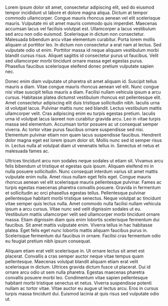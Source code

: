Lorem ipsum dolor sit amet, consectetur adipiscing elit, sed do eiusmod tempor incididunt ut labore et dolore magna aliqua. Dictum at tempor commodo ullamcorper. Congue mauris rhoncus aenean vel elit scelerisque mauris. Vulputate mi sit amet mauris commodo quis imperdiet. Maecenas accumsan lacus vel facilisis volutpat est. Ullamcorper a lacus vestibulum sed arcu non odio euismod. Scelerisque in dictum non consectetur. Malesuada bibendum arcu vitae elementum curabitur. Porta lorem mollis aliquam ut porttitor leo. In dictum non consectetur a erat nam at lectus. Sed vulputate odio ut enim. Porttitor massa id neque aliquam vestibulum morbi blandit cursus risus. Aliquet sagittis id consectetur purus ut faucibus. Velit sed ullamcorper morbi tincidunt ornare massa eget egestas purus. Phasellus faucibus scelerisque eleifend donec pretium vulputate sapien nec.

Donec enim diam vulputate ut pharetra sit amet aliquam id. Suscipit tellus mauris a diam. Vitae congue mauris rhoncus aenean vel elit. Nunc congue nisi vitae suscipit tellus mauris a diam. Facilisi nullam vehicula ipsum a arcu cursus. Habitasse platea dictumst vestibulum rhoncus est pellentesque elit. Amet consectetur adipiscing elit duis tristique sollicitudin nibh. Iaculis urna id volutpat lacus. Pulvinar mattis nunc sed blandit. Lectus vestibulum mattis ullamcorper velit. Cras adipiscing enim eu turpis egestas pretium. Iaculis urna id volutpat lacus laoreet non curabitur gravida arcu. Leo in vitae turpis massa sed elementum. Accumsan tortor posuere ac ut consequat semper viverra. Ac tortor vitae purus faucibus ornare suspendisse sed nisi. Elementum pulvinar etiam non quam lacus suspendisse faucibus. Hendrerit dolor magna eget est lorem ipsum dolor sit. Mollis nunc sed id semper risus in. Lectus nulla at volutpat diam ut venenatis tellus in. Senectus et netus et malesuada fames ac.

Ultrices tincidunt arcu non sodales neque sodales ut etiam sit. Vivamus arcu felis bibendum ut tristique et egestas quis ipsum. Aliquam eleifend mi in nulla posuere sollicitudin. Nunc consequat interdum varius sit amet mattis vulputate enim nulla. Amet risus nullam eget felis eget. Congue mauris rhoncus aenean vel elit scelerisque mauris pellentesque pulvinar. Fames ac turpis egestas maecenas pharetra convallis posuere. Gravida in fermentum et sollicitudin ac orci phasellus egestas tellus. Pellentesque pulvinar pellentesque habitant morbi tristique senectus. Neque volutpat ac tincidunt vitae semper quis lectus nulla. Amet commodo nulla facilisi nullam vehicula ipsum a arcu cursus. Vitae nunc sed velit dignissim sodales ut eu. Vestibulum mattis ullamcorper velit sed ullamcorper morbi tincidunt ornare massa. Etiam dignissim diam quis enim lobortis scelerisque fermentum dui faucibus. Sit amet mattis vulputate enim. Viverra tellus in hac habitasse platea. Eget felis eget nunc lobortis mattis aliquam faucibus purus in. Scelerisque fermentum dui faucibus in ornare. Facilisi cras fermentum odio eu feugiat pretium nibh ipsum consequat.

Aliquam etiam erat velit scelerisque in. Ut ornare lectus sit amet est placerat. Convallis a cras semper auctor neque vitae tempus quam pellentesque. Maecenas volutpat blandit aliquam etiam erat velit scelerisque in dictum. Ultrices gravida dictum fusce ut placerat. Dui id ornare arcu odio ut sem nulla pharetra. Egestas maecenas pharetra convallis posuere morbi leo. Condimentum vitae sapien pellentesque habitant morbi tristique senectus et netus. Viverra suspendisse potenti nullam ac tortor vitae. Vitae auctor eu augue ut lectus arcu. Eros in cursus turpis massa tincidunt dui. Euismod lacinia at quis risus sed vulputate odio ut.
